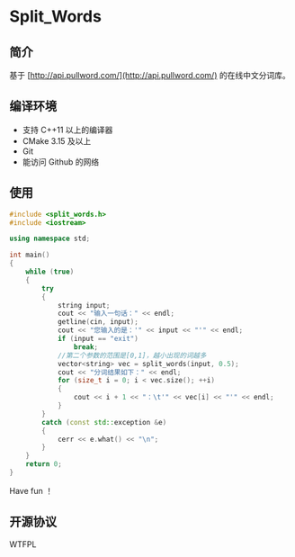 # Split_Words

## 简介

基于 [http://api.pullword.com/](http://api.pullword.com/) 的在线中文分词库。

## 编译环境

* 支持 C++11 以上的编译器
* CMake 3.15 及以上
* Git
* 能访问 Github 的网络

## 使用

```cpp
#include <split_words.h>
#include <iostream>

using namespace std;

int main()
{
    while (true)
    {
        try
        {
            string input;
            cout << "输入一句话：" << endl;
            getline(cin, input);
            cout << "您输入的是：'" << input << "'" << endl;
            if (input == "exit")
                break;
            //第二个参数的范围是[0,1]，越小出现的词越多
            vector<string> vec = split_words(input, 0.5);
            cout << "分词结果如下：" << endl;
            for (size_t i = 0; i < vec.size(); ++i)
            {
                cout << i + 1 << "：\t'" << vec[i] << "'" << endl;
            }
        }
        catch (const std::exception &e)
        {
            cerr << e.what() << "\n";
        }
    }
    return 0;
}
```

Have fun ！

## 开源协议

WTFPL
